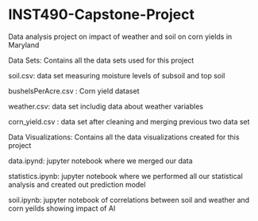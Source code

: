 # INST490-Capstone-Project
Data analysis project on impact of weather and soil on corn yields in Maryland

Data Sets: Contains all the data sets used for this project

  soil.csv: data set measuring moisture levels of subsoil and top soil

  bushelsPerAcre.csv : Corn yield dataset

  weather.csv: data set includig data about weather variables

  corn_yield.csv : data set after cleaning and merging previous two data set

Data Visualizations: Contains all the data visualizations created for this project

  data.ipynd: jupyter notebook where we merged our data
  
  statistics.ipynb: jupyter notebook where we performed all our statistical analysis and created out prediction model
  
  soil.ipynb: jupyter notebook of correlations between soil and weather and corn yeilds showing impact of AI

